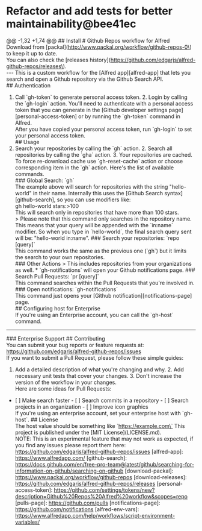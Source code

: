 # Refactor and add tests for better maintainability@bee41ec

 @@ -1,32 +1,74 @@ \#\# Install \# Github Repos workflow for Alfred  
 Download from \[packal\]\(http://www.packal.org/workflow/github-repos-0\) to keep it up to date.  
 You can also check the \[releases history\]\(https://github.com/edgarjs/alfred-github-repos/releases\).  
 --- This is a custom workflow for the \[Alfred app\]\[alfred-app\] that lets you search and open a Github repository via the Github Search API.  
 \#\# Authentication  
 1. Call \`gh-token\` to generate personal access token. 2. Login by calling the \`gh-login\` action. You'll need to authenticate with a personal access token that you can generate in the \[Github developer settings page\]\[personal-access-token\] or by running the \`gh-token\` command in Alfred.  
 After you have copied your personal access token, run \`gh-login\` to set your personal access token.  
 \#\# Usage  
 1. Search your repositories by calling the \`gh\` action. 2. Search all repositories by calling the \`gha\` action. 3. Your repositories are cached. To force re-download cache use \`gh-reset-cache\` action or choose corresponding item in the \`gh\` action. Here's the list of available commands.  
 \#\#\# Global Search: \`gh\`  
 The example above will search for repositories with the string "hello-world" in their name. Internally this uses the \[Github Search syntax\]\[github-search\], so you can use modifiers like:  
 gh hello-world stars:&gt;100  
 This will search only in repositories that have more than 100 stars.  
 &gt; Please note that this command only searches in the repository name. This means that your query will be appended with the \`in:name\` modifier. So when you type in \`hello-world\`, the final search query sent will be: "hello-world in:name". \#\#\# Search your repositories: \`repo \[query\]\`  
 This command works the same as the previous one \(\`gh\`\) but it limits the search to your own repositories.  
 \#\#\# Other Actions &gt; This includes repositories from your organizations as well. \* \`gh-notifications\` will open your Github notifications page. \#\#\# Search Pull Requests: \`pr \[query\]\`  
 This command searches within the Pull Requests that you're involved in.  
 \#\#\# Open notifications: \`gh-notifications\`  
 This command just opens your \[Github notification\]\[notifications-page\] page.  
 \#\# Configuring host for Enterprise  
 If you're using an Enterprise account, you can call the \`gh-host\` command.  
 ---  
 \#\#\# Enterprise Support \#\# Contributing  
 You can submit your bug reports or feature requests at: https://github.com/edgarjs/alfred-github-repos/issues  
 If you want to submit a Pull Request, please follow these simple guides:  
 1. Add a detailed description of what you're changing and why. 2. Add necessary unit tests that cover your changes. 3. Don't increase the version of the workflow in your changes.  
 Here are some ideas for Pull Requests:  
 - \[ \] Make search faster - \[ \] Search commits in a repository - \[ \] Search projects in an organization - \[ \] Improve icon graphics  
 If you're using an enterprise account, set your enterprise host with \`gh-host\`. \#\# License  
 The host value should be something like \`https://example.com\` This project is published under the \[MIT License\]\(LICENSE.md\).  
 NOTE: This is an experimental feature that may not work as expected, if you find any issues please report them here: https://github.com/edgarjs/alfred-github-repos/issues \[alfred-app\]: https://www.alfredapp.com/ \[github-search\]: https://docs.github.com/en/free-pro-team@latest/github/searching-for-information-on-github/searching-on-github \[download-packal\]: https://www.packal.org/workflow/github-repos \[download-releases\]: https://github.com/edgarjs/alfred-github-repos/releases \[personal-access-token\]: https://github.com/settings/tokens/new?description=Github%20Repos%20Alfred%20workflow&scopes=repo \[pulls-page\]: https://github.com/pulls \[notifications-page\]: https://github.com/notifications \[alfred-env-vars\]: https://www.alfredapp.com/help/workflows/script-environment-variables/

